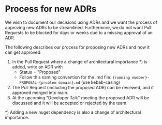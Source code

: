 # Process for new ADRs

We wish to document our decisions using ADRs and we want the process of approving new ADRs to be streamlined. Furthermore, we do not want Pull Requests to be blocked for days or weeks due to a missing approval of an ADR.

The following describes our process for proposing new ADRs and how it can get approved:

1. In the Pull Request where a change of architectural importance *) is added, write an ADR with
    - Status = "Proposed"
    - Follow this naming convention for the .md file: `{running number}-PROPOSAL-{problem domain}.md` (use kebab-casing)
2. The Pull Request (including the proposed ADR) can be reviewed, and if approved merged into main.
3. At the upcoming "Developer Talk" meeting the proposed ADR will be discussed and it will be accepted or rejected by the team.

*) Adding a new nuget dependency is also a change of architectural importance.
